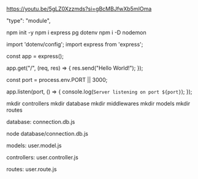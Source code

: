 https://youtu.be/5gLZ0Xzzmds?si=gBcMBJfwXb5mIOma

"type": "module",

npm init -y
npm i express pg dotenv
npm i -D nodemon


import 'dotenv/config';
import express from 'express';

const app = express();

app.get("/", (req, res) => {
  res.send("Hello World!");
});

const port = process.env.PORT || 3000;

app.listen(port, () => {
  console.log(`Server listening on port ${port}`);
});


mkdir controllers
mkdir database
mkdir middlewares
mkdir models
mkdir routes

database:
  connection.db.js

node database/connection.db.js

models:
  user.model.js

controllers:
  user.controller.js

routes:
  user.route.js
